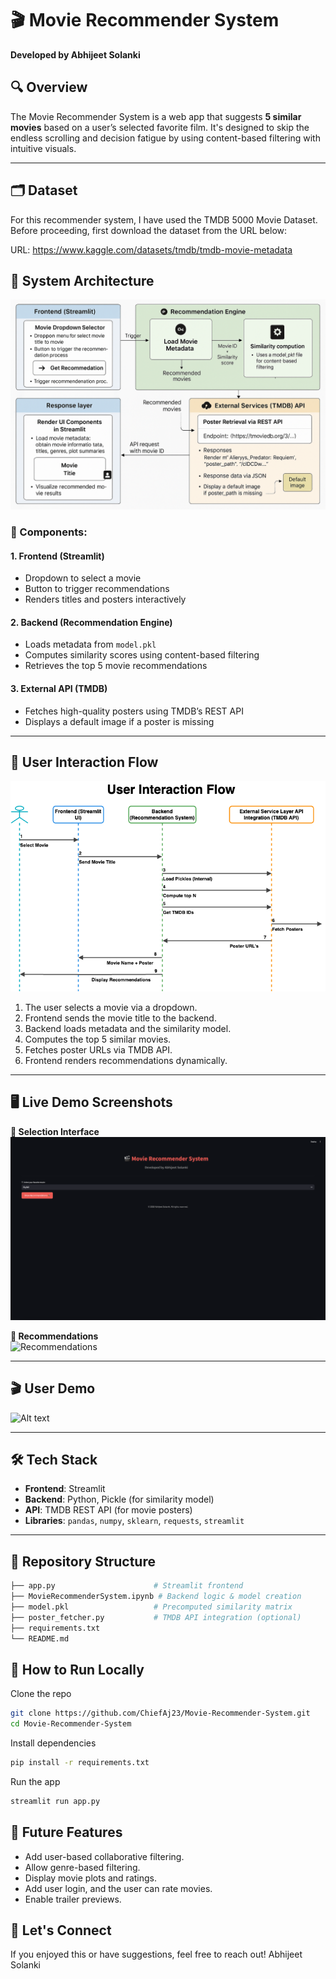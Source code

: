 # 🎬 Movie Recommender System  
**Developed by Abhijeet Solanki**

## 🔍 Overview  
The Movie Recommender System is a web app that suggests **5 similar movies** based on a user’s selected favorite film. It's designed to skip the endless scrolling and decision fatigue by using content-based filtering with intuitive visuals.

---
## 🗂️ Dataset
For this recommender system, I have used the TMDB 5000 Movie Dataset. Before proceeding, first download the dataset from the URL below:

URL: https://www.kaggle.com/datasets/tmdb/tmdb-movie-metadata


## 🧠 System Architecture  

![System Architecture](Asset/System-Architecture.png)

### 📌 Components:
#### 1. **Frontend (Streamlit)**  
- Dropdown to select a movie  
- Button to trigger recommendations  
- Renders titles and posters interactively  

#### 2. **Backend (Recommendation Engine)**  
- Loads metadata from `model.pkl`  
- Computes similarity scores using content-based filtering  
- Retrieves the top 5 movie recommendations  

#### 3. **External API (TMDB)**  
- Fetches high-quality posters using TMDB’s REST API  
- Displays a default image if a poster is missing  

---

## 🔁 User Interaction Flow  

![User Interaction Flow](Asset/MR-User-Interation-Flow.png)

1. The user selects a movie via a dropdown.  
2. Frontend sends the movie title to the backend.  
3. Backend loads metadata and the similarity model.  
4. Computes the top 5 similar movies.  
5. Fetches poster URLs via TMDB API.  
6. Frontend renders recommendations dynamically.  

---

## 🖥️ Live Demo Screenshots  

**🔽 Selection Interface**  
![Start](Asset/MRS-Start.png)

**🎥 Recommendations**  
![Recommendations](Asset/MRS-Recommendation.png)

---

## 🎬 User Demo  
![Alt text](Asset/MRS-Demo.gif)

---
## 🛠 Tech Stack  
- **Frontend**: Streamlit  
- **Backend**: Python, Pickle (for similarity model)  
- **API**: TMDB REST API (for movie posters)  
- **Libraries**: `pandas`, `numpy`, `sklearn`, `requests`, `streamlit`
---

## 📂 Repository Structure  
```bash
├── app.py                      # Streamlit frontend
├── MovieRecommenderSystem.ipynb # Backend logic & model creation
├── model.pkl                   # Precomputed similarity matrix
├── poster_fetcher.py           # TMDB API integration (optional)
├── requirements.txt
└── README.md
```
## 🚀 How to Run Locally
Clone the repo
```bash
git clone https://github.com/ChiefAj23/Movie-Recommender-System.git
cd Movie-Recommender-System
```
Install dependencies
```bash
pip install -r requirements.txt
```
Run the app
```bash
streamlit run app.py
```

## 📢 Future Features
- Add user-based collaborative filtering.
- Allow genre-based filtering.
- Display movie plots and ratings.
- Add user login, and the user can rate movies.
- Enable trailer previews.

## 📣 Let's Connect
If you enjoyed this or have suggestions, feel free to reach out!
Abhijeet Solanki

